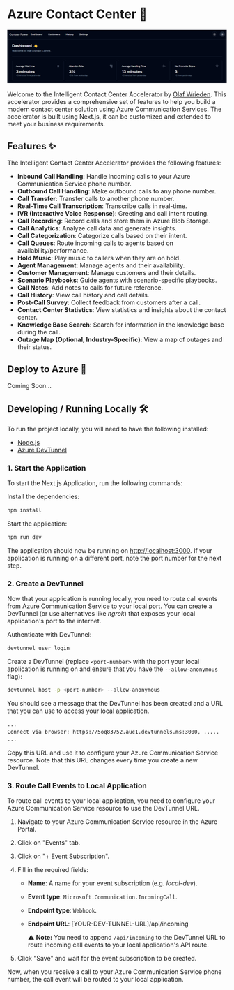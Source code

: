 # Azure Contact Center 🤙

![Banner](/media/banner.png)

Welcome to the Intelligent Contact Center Accelerator by [Olaf Wrieden](https://linkedin.com/in/olafwrieden). This accelerator provides a comprehensive set of features to help you build a modern contact center solution using Azure Communication Services. The accelerator is built using Next.js, it can be customized and extended to meet your business requirements.

## Features ✨

The Intelligent Contact Center Accelerator provides the following features:

- **Inbound Call Handling**: Handle incoming calls to your Azure Communication Service phone number.
- **Outbound Call Handling**: Make outbound calls to any phone number.
- **Call Transfer**: Transfer calls to another phone number.
- **Real-Time Call Transcription**: Transcribe calls in real-time.
- **IVR (Interactive Voice Response)**: Greeting and call intent routing.
- **Call Recording**: Record calls and store them in Azure Blob Storage.
- **Call Analytics**: Analyze call data and generate insights.
- **Call Categorization**: Categorize calls based on their intent.
- **Call Queues**: Route incoming calls to agents based on availability/performance.
- **Hold Music**: Play music to callers when they are on hold.
- **Agent Management**: Manage agents and their availability.
- **Customer Management**: Manage customers and their details.
- **Scenario Playbooks**: Guide agents with scenario-specific playbooks.
- **Call Notes**: Add notes to calls for future reference.
- **Call History**: View call history and call details.
- **Post-Call Survey**: Collect feedback from customers after a call.
- **Contact Center Statistics**: View statistics and insights about the contact center.
- **Knowledge Base Search**: Search for information in the knowledge base during the call.
- **Outage Map (Optional, Industry-Specific)**: View a map of outages and their status.

## Deploy to Azure 🚀

Coming Soon...

## Developing / Running Locally 🛠️

To run the project locally, you will need to have the following installed:

- [Node.js](https://nodejs.org/en/)
- [Azure DevTunnel](https://learn.microsoft.com/en-us/azure/developer/dev-tunnels/get-started?tabs=windows#install)

### 1. Start the Application

To start the Next.js Application, run the following commands:

Install the dependencies:

```bash
npm install
```

Start the application:

```bash
npm run dev
```

The application should now be running on [http://localhost:3000](http://localhost:3000). If your application is running on a different port, note the port number for the next step.

### 2. Create a DevTunnel

Now that your application is running locally, you need to route call events from Azure Communication Service to your local port. You can create a DevTunnel (or use alternatives like _ngrok_) that exposes your local application's port to the internet.

Authenticate with DevTunnel:

```bash
devtunnel user login
```

Create a DevTunnel (replace `<port-number>` with the port your local application is running on and ensure that you have the `--allow-anonymous` flag):

```bash
devtunnel host -p <port-number> --allow-anonymous
```

You should see a message that the DevTunnel has been created and a URL that you can use to access your local application.

```bash
...
Connect via browser: https://5oq83752.auc1.devtunnels.ms:3000, .....
...
```

Copy this URL and use it to configure your Azure Communication Service resource. Note that this URL changes every time you create a new DevTunnel.

### 3. Route Call Events to Local Application

To route call events to your local application, you need to configure your Azure Communication Service resource to use the DevTunnel URL.

1. Navigate to your Azure Communication Service resource in the Azure Portal.
2. Click on "Events" tab.
3. Click on "+ Event Subscription".
4. Fill in the required fields:

   - **Name**: A name for your event subscription (e.g. _local-dev_).
   - **Event type**: `Microsoft.Communication.IncomingCall`.
   - **Endpoint type**: `Webhook`.
   - **Endpoint URL**: [YOUR-DEV-TUNNEL-URL]/api/incoming

     ⚠️ **Note:** You need to append `/api/incoming` to the DevTunnel URL to route incoming call events to your local application's API route.

5. Click "Save" and wait for the event subscription to be created.

Now, when you receive a call to your Azure Communication Service phone number, the call event will be routed to your local application.
